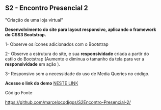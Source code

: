 ## S2 - Encontro Presencial 2

"Criação de  uma loja virtual"

**Desenvolvimento do site para layout responsivo, aplicando o framework do CSS3 Bootstrap.**  

1- Observe os ícones adicionados com o Bootstrap

2- Observe a estrutura do site, e sua **responsividade** criada a partir do estilo do Bootstrap (Aumente e diminua o tamanho da tela para ver a **responsividade**   em ação ).

3- Responsivo sem a necessidade  do uso de Media Queries no código. 

**Acesse o link do demo**   <a href="https://marcelocodigos.github.io/S2Encontro-Presencial-2/"> NESTE LINK</a>



Código Fonte 

https://github.com/marcelocodigos/S2Encontro-Presencial-2/


